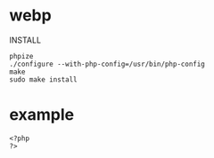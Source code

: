 webp
====
INSTALL

    phpize
    ./configure --with-php-config=/usr/bin/php-config
    make
    sudo make install

example
====
    <?php
    ?>
    

